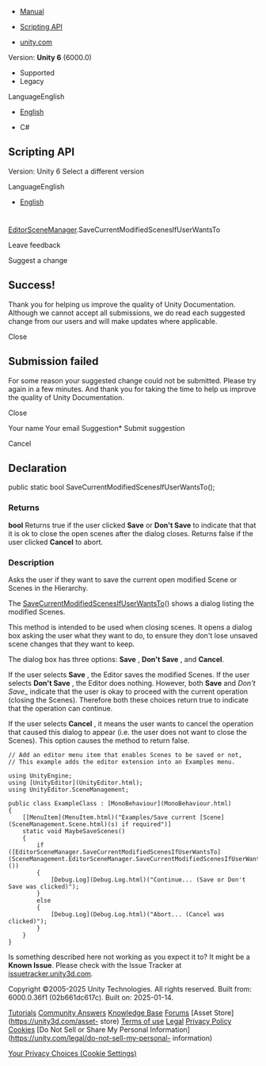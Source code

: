 [ ]()

  * [Manual](../Manual/index.html)
  * [Scripting API](../ScriptReference/index.html)

  * [unity.com](https://unity.com/)

Version: **Unity 6** (6000.0)

  * Supported
  * Legacy

LanguageEnglish

  * [English]()

  * C#

[ ](https://docs.unity3d.com)

## Scripting API

Version: Unity 6 Select a different version

LanguageEnglish

  * [English]()

#
[EditorSceneManager](SceneManagement.EditorSceneManager.html).SaveCurrentModifiedScenesIfUserWantsTo

Leave feedback

Suggest a change

## Success!

Thank you for helping us improve the quality of Unity Documentation. Although
we cannot accept all submissions, we do read each suggested change from our
users and will make updates where applicable.

Close

## Submission failed

For some reason your suggested change could not be submitted. Please <a>try
again</a> in a few minutes. And thank you for taking the time to help us
improve the quality of Unity Documentation.

Close

Your name Your email Suggestion* Submit suggestion

Cancel

[ ]()

## Declaration

public static bool SaveCurrentModifiedScenesIfUserWantsTo();

### Returns

**bool** Returns true if the user clicked **Save** or **Don't Save** to
indicate that that it is ok to close the open scenes after the dialog closes.
Returns false if the user clicked **Cancel** to abort.

### Description

Asks the user if they want to save the current open modified Scene or Scenes
in the Hierarchy.

The
[SaveCurrentModifiedScenesIfUserWantsTo](SceneManagement.EditorSceneManager.SaveCurrentModifiedScenesIfUserWantsTo.html)()
shows a dialog listing the modified Scenes.  
  
This method is intended to be used when closing scenes. It opens a dialog box
asking the user what they want to do, to ensure they don't lose unsaved scene
changes that they want to keep.  
  
The dialog box has three options: **Save** , **Don't Save** , and **Cancel**.  
  
If the user selects **Save** , the Editor saves the modified Scenes. If the
user selects **Don't Save** , the Editor does nothing. However, both **Save**
and _Don't Save__ indicate that the user is okay to proceed with the current
operation (closing the Scenes). Therefore both these choices return true to
indicate that the operation can continue.  
  
If the user selects **Cancel** , it means the user wants to cancel the
operation that caused this dialog to appear (i.e. the user does not want to
close the Scenes). This option causes the method to return false.  
  

    
    
    // Add an editor menu item that enables Scenes to be saved or not,
    // This example adds the editor extension into an Examples menu.  
      
    using UnityEngine;
    using [UnityEditor](UnityEditor.html);
    using UnityEditor.SceneManagement;  
      
    public class ExampleClass : [MonoBehaviour](MonoBehaviour.html)
    {
        [[MenuItem](MenuItem.html)("Examples/Save current [Scene](SceneManagement.Scene.html)(s) if required")]
        static void MaybeSaveScenes()
        {
            if ([EditorSceneManager.SaveCurrentModifiedScenesIfUserWantsTo](SceneManagement.EditorSceneManager.SaveCurrentModifiedScenesIfUserWantsTo.html)())
            {
                [Debug.Log](Debug.Log.html)("Continue... (Save or Don't Save was clicked)");
            }
            else
            {
                [Debug.Log](Debug.Log.html)("Abort... (Cancel was clicked)");
            }
        }
    }
    

Is something described here not working as you expect it to? It might be a
**Known Issue**. Please check with the Issue Tracker at
[issuetracker.unity3d.com](https://issuetracker.unity3d.com).

Copyright ©2005-2025 Unity Technologies. All rights reserved. Built from:
6000.0.36f1 (02b661dc617c). Built on: 2025-01-14.

[Tutorials](https://unity3d.com/learn) [Community
Answers](https://answers.unity3d.com) [Knowledge
Base](https://support.unity3d.com/hc/en-us)
[Forums](https://forum.unity3d.com) [Asset Store](https://unity3d.com/asset-
store) [Terms of use](https://docs.unity3d.com/Manual/TermsOfUse.html)
[Legal](https://unity.com/legal) [Privacy
Policy](https://unity.com/legal/privacy-policy)
[Cookies](https://unity.com/legal/cookie-policy) [Do Not Sell or Share My
Personal Information](https://unity.com/legal/do-not-sell-my-personal-
information)

[Your Privacy Choices (Cookie Settings)](javascript:void\(0\);)

